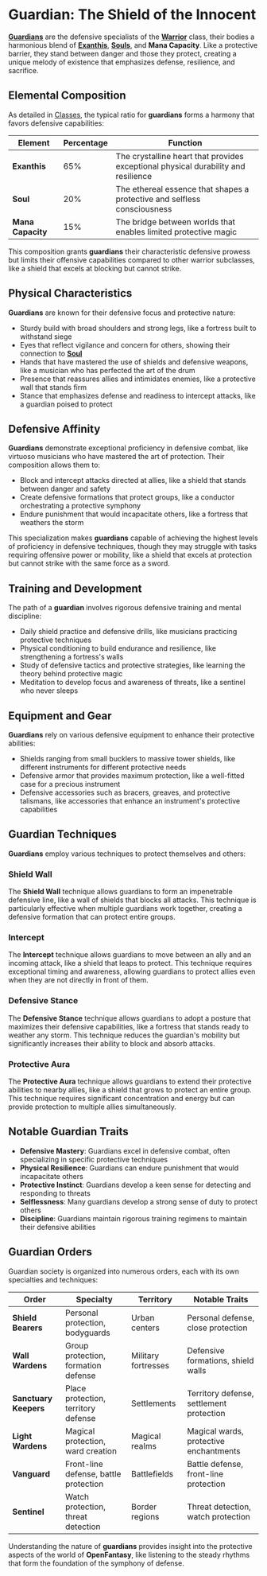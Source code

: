 # **Guardian**: The Shield of the Innocent

[**Guardians**](/codex/Classes/Warrior/Guardian.md) are the defensive specialists of the [**Warrior**](/codex/Classes/Warrior/Warrior.md) class, their bodies a harmonious blend of [**Exanthis**](/codex/Basic/Exanthis.md), [**Souls**](/codex/Basic/Soul.md), and **Mana Capacity**. Like a protective barrier, they stand between danger and those they protect, creating a unique melody of existence that emphasizes defense, resilience, and sacrifice.

## Elemental Composition

As detailed in [Classes](/codex/Classes/Classes.md), the typical ratio for **guardians** forms a harmony that favors defensive capabilities:

| Element | Percentage | Function |
|---------|------------|----------|
| **Exanthis** | 65% | The crystalline heart that provides exceptional physical durability and resilience |
| **Soul** | 20% | The ethereal essence that shapes a protective and selfless consciousness |
| **Mana Capacity** | 15% | The bridge between worlds that enables limited protective magic |

This composition grants **guardians** their characteristic defensive prowess but limits their offensive capabilities compared to other warrior subclasses, like a shield that excels at blocking but cannot strike.

## Physical Characteristics

**Guardians** are known for their defensive focus and protective nature:
- Sturdy build with broad shoulders and strong legs, like a fortress built to withstand siege
- Eyes that reflect vigilance and concern for others, showing their connection to [**Soul**](/codex/Basic/Soul.md)
- Hands that have mastered the use of shields and defensive weapons, like a musician who has perfected the art of the drum
- Presence that reassures allies and intimidates enemies, like a protective wall that stands firm
- Stance that emphasizes defense and readiness to intercept attacks, like a guardian poised to protect

## Defensive Affinity

**Guardians** demonstrate exceptional proficiency in defensive combat, like virtuoso musicians who have mastered the art of protection. Their composition allows them to:
- Block and intercept attacks directed at allies, like a shield that stands between danger and safety
- Create defensive formations that protect groups, like a conductor orchestrating a protective symphony
- Endure punishment that would incapacitate others, like a fortress that weathers the storm

This specialization makes **guardians** capable of achieving the highest levels of proficiency in defensive techniques, though they may struggle with tasks requiring offensive power or mobility, like a shield that excels at protection but cannot strike with the same force as a sword.

## Training and Development

The path of a **guardian** involves rigorous defensive training and mental discipline:
- Daily shield practice and defensive drills, like musicians practicing protective techniques
- Physical conditioning to build endurance and resilience, like strengthening a fortress's walls
- Study of defensive tactics and protective strategies, like learning the theory behind protective magic
- Meditation to develop focus and awareness of threats, like a sentinel who never sleeps

## Equipment and Gear

**Guardians** rely on various defensive equipment to enhance their protective abilities:
- Shields ranging from small bucklers to massive tower shields, like different instruments for different protective needs
- Defensive armor that provides maximum protection, like a well-fitted case for a precious instrument
- Defensive accessories such as bracers, greaves, and protective talismans, like accessories that enhance an instrument's protective capabilities

## Guardian Techniques

**Guardians** employ various techniques to protect themselves and others:

### Shield Wall

The **Shield Wall** technique allows guardians to form an impenetrable defensive line, like a wall of shields that blocks all attacks. This technique is particularly effective when multiple guardians work together, creating a defensive formation that can protect entire groups.

### Intercept

The **Intercept** technique allows guardians to move between an ally and an incoming attack, like a shield that leaps to protect. This technique requires exceptional timing and awareness, allowing guardians to protect allies even when they are not directly in front of them.

### Defensive Stance

The **Defensive Stance** technique allows guardians to adopt a posture that maximizes their defensive capabilities, like a fortress that stands ready to weather any storm. This technique reduces the guardian's mobility but significantly increases their ability to block and absorb attacks.

### Protective Aura

The **Protective Aura** technique allows guardians to extend their protective abilities to nearby allies, like a shield that grows to protect an entire group. This technique requires significant concentration and energy but can provide protection to multiple allies simultaneously.

## Notable Guardian Traits

- **Defensive Mastery**: Guardians excel in defensive combat, often specializing in specific protective techniques
- **Physical Resilience**: Guardians can endure punishment that would incapacitate others
- **Protective Instinct**: Guardians develop a keen sense for detecting and responding to threats
- **Selflessness**: Many guardians develop a strong sense of duty to protect others
- **Discipline**: Guardians maintain rigorous training regimens to maintain their defensive abilities

## Guardian Orders

Guardian society is organized into numerous orders, each with its own specialties and techniques:

| Order | Specialty | Territory | Notable Traits |
|---------|---------------|---------|-------------------|
| **Shield Bearers** | Personal protection, bodyguards | Urban centers | Personal defense, close protection |
| **Wall Wardens** | Group protection, formation defense | Military fortresses | Defensive formations, shield walls |
| **Sanctuary Keepers** | Place protection, territory defense | Settlements | Territory defense, settlement protection |
| **Light Wardens** | Magical protection, ward creation | Magical realms | Magical wards, protective enchantments |
| **Vanguard** | Front-line defense, battle protection | Battlefields | Battle defense, front-line protection |
| **Sentinel** | Watch protection, threat detection | Border regions | Threat detection, watch protection |

Understanding the nature of **guardians** provides insight into the protective aspects of the world of **OpenFantasy**, like listening to the steady rhythms that form the foundation of the symphony of defense. 